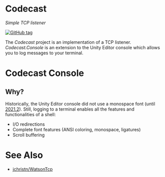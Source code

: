 # Codecast
*Simple TCP listener*

[![GitHub tag](https://img.shields.io/nuget/v/Andtech.Codecast)](https://www.nuget.org/packages/Andtech.Codecast/)

The *Codecast* project is an implementation of a TCP listener. *Codecast.Console* is an extension to the Unity Editor console which allows you to log messages to your terminal.

# Codecast Console
## Why?
Historically, the Unity Editor console did not use a monospace font (until [2021.2](https://unity3d.com/unity/whats-new/2021.2.0)). Still, logging to a terminal enables all the features and functionalities of a shell:
	
* I/O redirections
* Complete font features (ANSI coloring, monospace, ligatures)
* Scroll buffering

# See Also
* [jchristn/WatsonTcp](https://github.com/jchristn/WatsonTcp)
